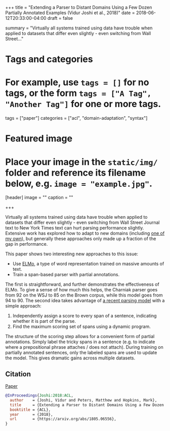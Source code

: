 +++
title = "Extending a Parser to Distant Domains Using a Few Dozen Partially Annotated Examples (Vidur Joshi et al., 2018)"
date = 2018-06-12T20:33:00-04:00
draft = false

summary = "Virtually all systems trained using data have trouble when applied to datasets that differ even slightly - even switching from Wall Street..."

# Tags and categories
# For example, use `tags = []` for no tags, or the form `tags = ["A Tag", "Another Tag"]` for one or more tags.
tags = ["paper"]
categories = ["acl", "domain-adaptation", "syntax"]

# Featured image
# Place your image in the `static/img/` folder and reference its filename below, e.g. `image = "example.jpg"`.
[header]
image = ""
caption = ""

+++

Virtually all systems trained using data have trouble when applied to datasets that differ even slightly - even switching from Wall Street Journal text to New York Times text can hurt parsing performance slightly.
Extensive work has explored how to adapt to new domains (including [one of my own](https://www.jkk.name/publication/acl10adapt/)), but generally these approaches only made up a fraction of the gap in performance.

This paper shows two interesting new approaches to this issue:

- Use [ELMo](https://allennlp.org/elmo), a type of word representation trained on massive amounts of text.
- Train a span-based parser with partial annotations.

The first is straightforward, and further demonstrates the effectiveness of ELMo.
To give a sense of how much this helps, the Charniak parser goes from 92 on the WSJ to 85 on the Brown corpus, while this model goes from 94 to 90.
The second idea takes advantage of [a recent parsing model](https://aclanthology.org/P17-1076.pdf) with a simple approach:

1. Independently assign a score to every span of a sentence, indicating whether it is part of the parse.
2. Find the maximum scoring set of spans using a dynamic program.

The structure of the scoring step allows for a convenient form of partial annotations.
Simply label the tricky spans in a sentence (e.g. to indicate where a prepositional phrase attaches / does not attach).
During training on partially annotated sentences, only the labeled spans are used to update the model.
This gives dramatic gains across multiple datasets.

## Citation

[Paper](https://arxiv.org/abs/1805.06556)

```bibtex
@InProceedings{Joshi:2018:ACL,
  author    = {Joshi, Vidur and Peters, Matthew and Hopkins, Mark},
  title     = {Extending a Parser to Distant Domains Using a Few Dozen Partially Annotated Examples},
  booktitle = {ACL},
  year      = {2018},
  url       = {https://arxiv.org/abs/1805.06556},
}
```

